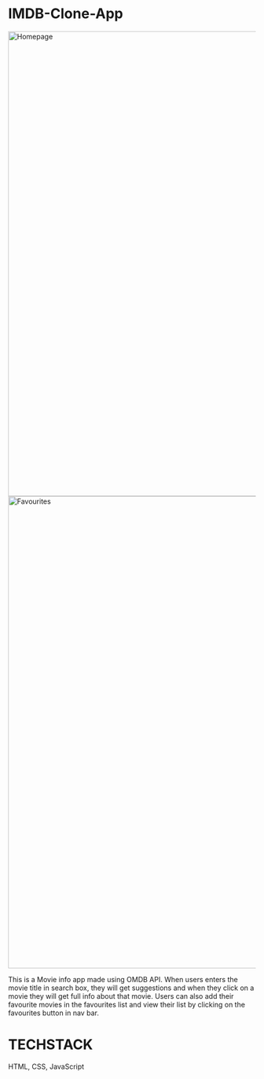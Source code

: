 # IMDB-Clone-App

<img width="945" alt="Homepage" src="https://user-images.githubusercontent.com/100505172/206193028-7a4447b6-2914-4a1b-bf82-feff3b0808be.png">

<img width="960" alt="Favourites" src="https://user-images.githubusercontent.com/100505172/206193119-b472d44f-9aed-4cf2-91ea-4f3bff01fd52.png">

This is a Movie info app made using OMDB API. When users enters the movie title in search box, they will get suggestions and when they click on a movie they will get full info about that movie. Users can also add their favourite movies in the favourites list and view their list by clicking on the favourites button in nav bar.

# TECHSTACK
HTML, CSS, JavaScript
